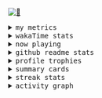 [![🐙](https://hits.seeyoufarm.com/api/count/incr/badge.svg?url=https%3A%2F%2Fgithub.com%2Fktnkk%2Fhit-counter&count_bg=%23070707&title_bg=%23070707&icon=&icon_color=%23E7E7E7&title=visitors&edge_flat=true)](https://hits.seeyoufarm.com)

<details>
  <summary> <samp>my metrics</samp></summary>
  
  <br>
  
 ![🐳](https://github.com/kkhys/kkhys/blob/main/github-metrics.svg)
  
  ***
</details>

<details>
  <summary> <samp>wakaTime stats</samp></summary>
  
  <br>
  
<!--START_SECTION:waka-->
![Code Time](http://img.shields.io/badge/Code%20Time-2%2C233%20hrs%2056%20mins-blue)

**🐱 My GitHub Data** 

> 📦 5.0 MB Used in GitHub's Storage 
 > 
> 🏆 1,342 Contributions in the Year 2023
 > 
> 💼 Opted to Hire
 > 
> 📜 9 Public Repositories 
 > 
> 🔑 23 Private Repositories 
 > 
**I'm an Early 🐤** 

```text
🌞 Morning                4963 commits        █████████░░░░░░░░░░░░░░░░   37.03 % 
🌆 Daytime                2726 commits        █████░░░░░░░░░░░░░░░░░░░░   20.34 % 
🌃 Evening                4322 commits        ████████░░░░░░░░░░░░░░░░░   32.25 % 
🌙 Night                  1391 commits        ███░░░░░░░░░░░░░░░░░░░░░░   10.38 % 
```
📅 **I'm Most Productive on Monday** 

```text
Monday                   2087 commits        ████░░░░░░░░░░░░░░░░░░░░░   15.57 % 
Tuesday                  1977 commits        ████░░░░░░░░░░░░░░░░░░░░░   14.75 % 
Wednesday                1959 commits        ████░░░░░░░░░░░░░░░░░░░░░   14.62 % 
Thursday                 1938 commits        ████░░░░░░░░░░░░░░░░░░░░░   14.46 % 
Friday                   1841 commits        ███░░░░░░░░░░░░░░░░░░░░░░   13.74 % 
Saturday                 1737 commits        ███░░░░░░░░░░░░░░░░░░░░░░   12.96 % 
Sunday                   1863 commits        ███░░░░░░░░░░░░░░░░░░░░░░   13.90 % 
```


📊 **This Week I Spent My Time On** 

```text
🕑︎ Time Zone: Asia/Tokyo

💬 Programming Languages: 
Other                    28 hrs 9 mins       █████████████████░░░░░░░░   66.88 % 
Java                     5 hrs 15 mins       ███░░░░░░░░░░░░░░░░░░░░░░   12.51 % 
TypeScript               3 hrs 50 mins       ██░░░░░░░░░░░░░░░░░░░░░░░   09.14 % 
HTML                     3 hrs               ██░░░░░░░░░░░░░░░░░░░░░░░   07.15 % 
Play2                    44 mins             ░░░░░░░░░░░░░░░░░░░░░░░░░   01.77 % 

🔥 Editors: 
Chrome                   28 hrs 9 mins       █████████████████░░░░░░░░   66.88 % 
IntelliJ                 9 hrs 28 mins       ██████░░░░░░░░░░░░░░░░░░░   22.49 % 
WebStorm                 4 hrs 13 mins       ███░░░░░░░░░░░░░░░░░░░░░░   10.02 % 
DataGrip                 15 mins             ░░░░░░░░░░░░░░░░░░░░░░░░░   00.60 % 

💻 Operating System: 
Mac                      42 hrs 6 mins       █████████████████████████   100.00 % 
```


 Last Updated on 2023/12/26 18:35:17 UTC
<!--END_SECTION:waka-->
  
  ***
</details>


<details>
  <summary> <samp>now playing</samp></summary>
  
  <br>
 
 [![🐟](https://spotify-github-profile.vercel.app/api/view?uid=31ryofms4dnv7mrohhepo4c4zgqu&cover_image=true&theme=default&show_offline=false&background_color=121212&bar_color=53b14f&bar_color_cover=false)](https://open.spotify.com/user/31ryofms4dnv7mrohhepo4c4zgqu)
  
  ***
</details>

<details>
  <summary> <samp>github readme stats</samp></summary>
  
  <br>
  
 <p align="left"> 
  <img alt="🐠" src="https://github-readme-stats.vercel.app/api?username=kkhys&count_private=true&show_icons=true&theme=dark&include_all_commits=true" />
  <img alt="🐟" src="https://github-readme-stats.vercel.app/api/top-langs/?username=kkhys&layout=compact&theme=dark&langs_count=10&hide=HTML,CSS,SCSS" />
</p>
  
  ***
</details>

<details>
  <summary> <samp>profile trophies</samp></summary>
  
  <br>
  
  [![🐬](https://github-profile-trophy.vercel.app/?username=kkhys&rank=SECRET,SSS,SS,S,AAA,AA,A&theme=darkhub&row=1&margin-w=10&no-bg=true)](https://github.com/ryo-ma/github-profile-trophy)
  
  ***
</details>

<details>
  <summary> <samp>summary cards</samp></summary>
  
  <br>
  
  ![🐋](https://github-profile-summary-cards.vercel.app/api/cards/profile-details?username=kkhys&theme=github_dark)
  ![🦑](https://github-profile-summary-cards.vercel.app/api/cards/repos-per-language?username=kkhys&theme=github_dark)
  ![🦭](https://github-profile-summary-cards.vercel.app/api/cards/most-commit-language?username=kkhys&theme=github_dark)
  ![🦀](https://github-profile-summary-cards.vercel.app/api/cards/stats?username=kkhys&theme=github_dark)
  ![🦈](https://github-profile-summary-cards.vercel.app/api/cards/productive-time?username=kkhys&theme=github_dark)
  
  ***
</details>

<details>
  <summary> <samp>streak stats</samp></summary>
  
  <br>
  
  [![🐠](http://github-readme-streak-stats.herokuapp.com?user=kkhys&theme=dark)](https://git.io/streak-stats)
  
  ***
</details>

<details>
  <summary> <samp>activity graph</samp></summary>
  
  <br>
  
  [![🐡](https://github-readme-activity-graph.vercel.app/graph?username=kkhys&theme=xcode)](https://github.com/ashutosh00710/github-readme-activity-graph)
  
  ***
</details>
